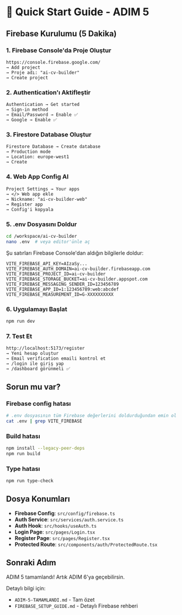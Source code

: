 # 🚀 Quick Start Guide - ADIM 5

## Firebase Kurulumu (5 Dakika)

### 1. Firebase Console'da Proje Oluştur
```
https://console.firebase.google.com/
→ Add project
→ Proje adı: "ai-cv-builder"
→ Create project
```

### 2. Authentication'ı Aktifleştir
```
Authentication → Get started
→ Sign-in method
→ Email/Password → Enable ✅
→ Google → Enable ✅
```

### 3. Firestore Database Oluştur
```
Firestore Database → Create database
→ Production mode
→ Location: europe-west1
→ Create
```

### 4. Web App Config Al
```
Project Settings → Your apps
→ </> Web app ekle
→ Nickname: "ai-cv-builder-web"
→ Register app
→ Config'i kopyala
```

### 5. .env Dosyasını Doldur
```bash
cd /workspace/ai-cv-builder
nano .env  # veya editor'ünle aç
```

Şu satırları Firebase Console'dan aldığın bilgilerle doldur:
```env
VITE_FIREBASE_API_KEY=AIzaSy...
VITE_FIREBASE_AUTH_DOMAIN=ai-cv-builder.firebaseapp.com
VITE_FIREBASE_PROJECT_ID=ai-cv-builder
VITE_FIREBASE_STORAGE_BUCKET=ai-cv-builder.appspot.com
VITE_FIREBASE_MESSAGING_SENDER_ID=123456789
VITE_FIREBASE_APP_ID=1:123456789:web:abcdef
VITE_FIREBASE_MEASUREMENT_ID=G-XXXXXXXXXX
```

### 6. Uygulamayı Başlat
```bash
npm run dev
```

### 7. Test Et
```
http://localhost:5173/register
→ Yeni hesap oluştur
→ Email verification emaili kontrol et
→ /login ile giriş yap
→ /dashboard görünmeli ✅
```

## Sorun mu var?

### Firebase config hatası
```bash
# .env dosyasının tüm Firebase değerlerini doldurduğundan emin ol
cat .env | grep VITE_FIREBASE
```

### Build hatası
```bash
npm install --legacy-peer-deps
npm run build
```

### Type hatası
```bash
npm run type-check
```

## Dosya Konumları

- **Firebase Config**: `src/config/firebase.ts`
- **Auth Service**: `src/services/auth.service.ts`
- **Auth Hook**: `src/hooks/useAuth.ts`
- **Login Page**: `src/pages/Login.tsx`
- **Register Page**: `src/pages/Register.tsx`
- **Protected Route**: `src/components/auth/ProtectedRoute.tsx`

## Sonraki Adım

ADIM 5 tamamlandı! Artık ADIM 6'ya geçebilirsin.

Detaylı bilgi için:
- `ADIM-5-TAMAMLANDI.md` - Tam özet
- `FIREBASE_SETUP_GUIDE.md` - Detaylı Firebase rehberi
